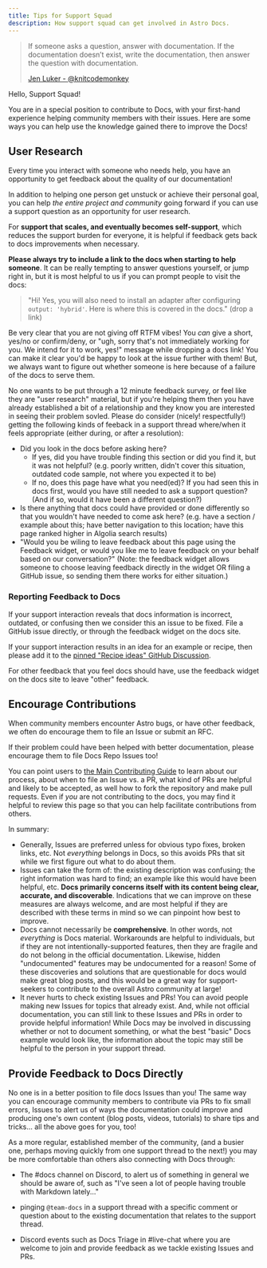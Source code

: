 ```yaml
---
title: Tips for Support Squad
description: How support squad can get involved in Astro Docs.
---
```


> If someone asks a question, answer with documentation. If the documentation doesn’t exist, write the documentation, then answer the question with documentation.
>
> [Jen Luker - @knitcodemonkey](https://twitter.com/knitcodemonkey/status/1486214423190519811)


Hello, Support Squad!

You are in a special position to contribute to Docs, with your first-hand experience helping community members with their issues. Here are some ways you can help use the knowledge gained there to improve the Docs!

## User Research

Every time you interact with someone who needs help, you have an opportunity to get feedback about the quality of our documentation!

In addition to helping one person get unstuck or achieve their personal goal, you can help *the entire project and community* going forward if you can use a support question as an opportunity for user research.

For **support that scales, and eventually becomes self-support**, which reduces the support burden for everyone, it is helpful if feedback gets back to docs improvements when necessary.

**Please always try to include a link to the docs when starting to help someone**. It can be really tempting to answer questions yourself, or jump right in, but it is most helpful to us if you can prompt people to visit the docs:

> "Hi! Yes, you will also need to install an adapter after configuring `output: 'hybrid'`. Here is where this is covered in the docs." (drop a link) 

Be very clear that you are not giving off RTFM vibes! You *can* give a short, yes/no or confirm/deny, or "ugh, sorry that's not immediately working for you. We intend for it to work, yes!" message while dropping a docs link! You can make it clear you'd be happy to look at the issue further with them! But, we always want to figure out whether someone is here because of a failure of the docs to serve them.

No one wants to be put through a 12 minute feedback survey, or feel like they are "user research" material, but if you're helping them then you have already established a bit of a relationship and they know you are interested in seeing their problem sovled. Please do consider (nicely! respectfully!) getting the following kinds of feeback in a support thread where/when it feels appropriate (either during, or after a resolution):

- Did you look in the docs before asking here? 
  - If yes, did you have trouble finding this section or did you find it, but it was not helpful?  (e.g. poorly written, didn't cover this situation, outdated code sample, not where you expected it to be)
  - If no, does this page have what you need(ed)? If you had seen this in docs first, would you have still needed to ask a support question? (And if so, would it have been a different question?)
- Is there anything that docs could have provided or done differently so that you wouldn't have needed to come ask here? (e.g. have a section / example about this; have better navigation to this location; have this page ranked higher in Algolia search results)
- "Would you be wiling to leave feedback about this page using the Feedback widget, or would you like me to leave feedback on your behalf based on our conversation?" (Note: the feedback widget allows someone to choose leaving feedback directly in the widget OR filing a GitHub issue, so sending them there works for either situation.)

### Reporting Feedback to Docs

If your support interaction reveals that docs information is incorrect, outdated, or confusing then we consider this an issue to be fixed. File a GitHub issue directly, or through the feedback widget on the docs site.

If your support interaction results in an idea for an example or recipe, then please add it to the [pinned "Recipe ideas" GitHub Discussion](https://github.com/withastro/docs/discussions/2894).

For other feedback that you feel docs should have, use the feedback widget on the docs site to leave "other" feedback.

## Encourage Contributions

When community members encounter Astro bugs, or have other feedback, we often do encourage them to file an Issue or submit an RFC. 

If their problem could have been helped with better documentation, please encourage them to file Docs Repo Issues too!

You can point users to [the Main Contributing Guide](https://github.com/withastro/docs/blob/main/CONTRIBUTING.md) to learn about our process, about when to file an Issue vs. a PR, what kind of PRs are helpful and likely to be accepted, as well how to fork the repository and make pull requests. Even if *you* are not contributing to the docs, you may find it helpful to review this page so that you can help facilitate contributions from others.

In summary:
- Generally, Issues are preferred unless for obvious typo fixes, broken links, etc. Not *everything* belongs in Docs, so this avoids PRs that sit while we first figure out what to do about them. 
- Issues can take the form of: the existing description was confusing; the right information was hard to find; an example like this would have been helpful, etc. **Docs primarily concerns itself with its content being clear, accurate, and discoverable**. Indications that we can improve on these measures are always welcome, and are most helpful if they are described with these terms in mind so we can pinpoint how best to improve.
- Docs cannot necessarily be **comprehensive**. In other words, not *everything* is Docs material. Workarounds are helpful to individuals, but if they are not intentionally-supported features, then they are fragile and do not belong in the official documentation. Likewise, hidden "undocumented" features may be undocumented for a reason! Some of these discoveries and solutions that are questionable for docs would make great blog posts, and this would be a great way for support-seekers to contribute to the overall Astro community at large!
- It never hurts to check existing Issues and PRs! You can avoid people making new Issues for topics that already exist. And, while not official documentation, you can still link to these Issues and PRs in order to provide helpful information! While Docs may be involved in discussing whether or not to document something, or what the best "basic" Docs example would look like, the information about the topic may still be helpful to the person in your support thread.

## Provide Feedback to Docs Directly

No one is in a better position to file docs Issues than you! The same way you can encourage community members to contribute via PRs to fix small errors, Issues to alert us of ways the documentation could improve and producing one's own content (blog posts, videos, tutorials) to share tips and tricks... all the above goes for you, too!

As a more regular, established member of the community, (and a busier one, perhaps moving quickly from one support thread to the next!) you may be more comfortable than others also connecting with Docs through:

- The #docs channel on Discord, to alert us of something in general we should be aware of, such as "I've seen a lot of people having trouble with Markdown lately..." 

- pinging `@team-docs` in a support thread with a specific comment or question about to the existing documentation that relates to the support thread.

- Discord events such as Docs Triage in #live-chat where you are welcome to join and provide feedback as we tackle existing Issues and PRs.

